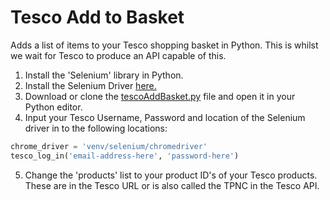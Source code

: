 # Tesco Add to Basket
Adds a list of items to your Tesco shopping basket in Python. This is whilst we wait for Tesco to produce an API capable of this. 

1. Install the 'Selenium' library in Python.
2. Install the Selenium Driver [here.](http://selenium-python.readthedocs.io/installation.html#drivers)
3. Download or clone the [tescoAddBasket.py](tescoAddBasket.py) file and open it in your Python editor.
4. Input your Tesco Username, Password and location of the Selenium driver in to the following locations:
```python
chrome_driver = 'venv/selenium/chromedriver'
tesco_log_in('email-address-here', 'password-here')
```
5. Change the 'products' list to your product ID's of your Tesco products. These are in the Tesco URL or is also called the TPNC in the Tesco API.
